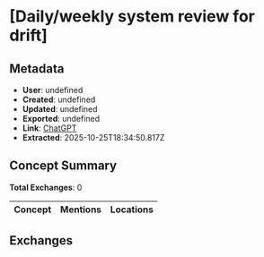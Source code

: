 # \[Daily/weekly system review for drift\]

## Metadata

- **User**: undefined
- **Created**: undefined
- **Updated**: undefined
- **Exported**: undefined
- **Link**: [ChatGPT](undefined)
- **Extracted**: 2025-10-25T18:34:50.817Z

## Concept Summary

**Total Exchanges**: 0

| Concept | Mentions | Locations |
|---------|----------|----------|

## Exchanges

